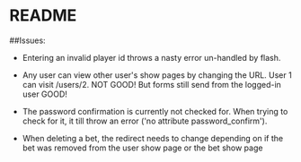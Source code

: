 # README

##Issues:

-  Entering an invalid player id throws a nasty error un-handled by flash.

-  Any user can view other user's show pages by changing the URL.
   User 1 can visit /users/2. NOT GOOD!
   But forms still send from the logged-in user GOOD!

-  The password confirmation is currently not checked for.
   When trying to check for  it, it till throw an error ('no attribute password_confirm').

-  When deleting a bet, the redirect needs to change depending on if the bet was removed from the user show page
   or the bet show page

